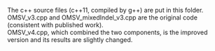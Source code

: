 The c++ source files (c++11, compiled by g++) are put in this folder.  
OMSV\_v3.cpp and OMSV\_mixedIndel\_v3.cpp are the original code (consistent with published work).  
OMSV\_v4.cpp, which combined the two components, is the improved version and its results are slightly changed.

